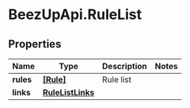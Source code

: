 # BeezUpApi.RuleList

## Properties
Name | Type | Description | Notes
------------ | ------------- | ------------- | -------------
**rules** | [**[Rule]**](Rule.md) | Rule list | 
**links** | [**RuleListLinks**](RuleListLinks.md) |  | 


